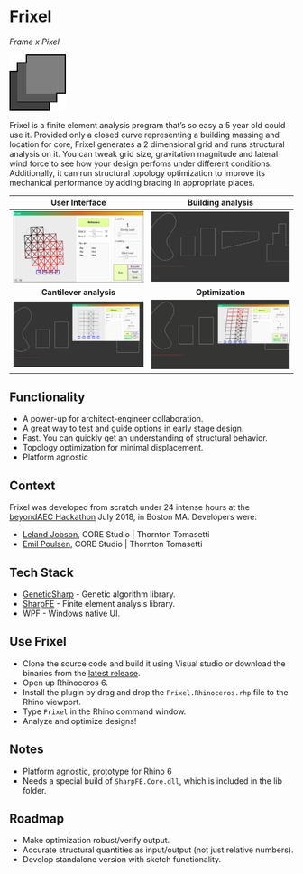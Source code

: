 # Frixel
*Frame x Pixel* 

![Alt Text](https://github.com/EmilPoulsen/Frixel/blob/master/doc/logo_100x100.png)

Frixel is a finite element analysis program that’s so easy a 5 year old could use it. Provided only a closed curve representing a building massing and location for core, Frixel generates a 2 dimensional grid and runs structural analysis on it. You can tweak grid size, gravitation magnitude and lateral wind force to see how your design perfoms under different conditions. Additionally, it can run structural topology optimization to improve its mechanical performance by adding bracing in appropriate places.

User Interface             |  Building analysis
:-------------------------:|:-------------------------:
![Alt Text](https://github.com/EmilPoulsen/Frixel/blob/master/doc/Frixel_GUI_Zoom.png)  |  ![Alt Text](https://github.com/EmilPoulsen/Frixel/blob/master/doc/Frixel_A.gif)
**Cantilever analysis** | **Optimization**
![Alt Text](https://github.com/EmilPoulsen/Frixel/blob/master/doc/Frixel_C.gif)  |  ![Alt Text](https://github.com/EmilPoulsen/Frixel/blob/master/doc/Frixel_B.gif)

## Functionality
- A power-up for architect-engineer collaboration.
- A great way to test and guide options in early stage design.
- Fast. You can quickly get an understanding of structural behavior.
- Topology optimization for minimal displacement.
- Platform agnostic

## Context
Frixel was developed from scratch under 24 intense hours at the [beyondAEC Hackathon](https://beyondaec.tech) July 2018, in Boston MA. Developers were:

- [Leland Jobson](https://github.com/lelandjobson), CORE Studio | Thornton Tomasetti
- [Emil Poulsen](https://github.com/EmilPoulsen), CORE Studio | Thornton Tomasetti

## Tech Stack
- [GeneticSharp](https://github.com/giacomelli/GeneticSharp) - Genetic algorithm library.
- [SharpFE](https://github.com/iainsproat/SharpFE) - Finite element analysis library.
- WPF - Windows native UI.

## Use Frixel
- Clone the source code and build it using Visual studio or download the binaries from the [latest release](https://github.com/EmilPoulsen/Frixel/releases).
- Open up Rhinoceros 6.
- Install the plugin by drag and drop the `Frixel.Rhinoceros.rhp` file to the Rhino viewport.
- Type `Frixel` in the Rhino command window.
- Analyze and optimize designs!

## Notes
- Platform agnostic, prototype for Rhino 6
- Needs a special build of `SharpFE.Core.dll`, which is included in the lib folder.

## Roadmap
- Make optimization robust/verify output.
- Accurate structural quantities as input/output (not just relative numbers).
- Develop standalone version with sketch functionality.
